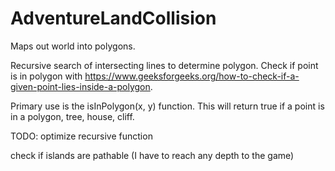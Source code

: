 # AdventureLandCollision
Maps out world into polygons.

Recursive search of intersecting lines to determine polygon. Check if point is in polygon with https://www.geeksforgeeks.org/how-to-check-if-a-given-point-lies-inside-a-polygon.

Primary use is the isInPolygon(x, y) function. This will return true if a point is in a polygon, tree, house, cliff.

TODO:
  optimize recursive function
  
  check if islands are pathable (I have to reach any depth to the game)
  
  
